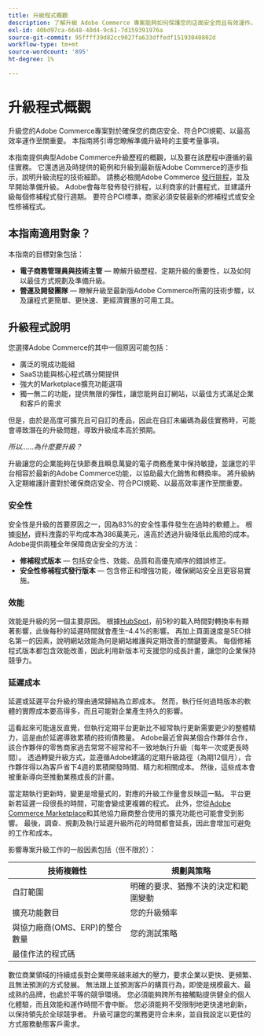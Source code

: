 ```yaml
---
title: 升級程式概觀
description: 了解升級 Adobe Commerce 專案能夠如何保護您的店面安全而且有效運作。
exl-id: 40bd97ca-6648-40d4-9c61-7d159391976a
source-git-commit: 95ffff39d82cc9027fa633dffedf15193040802d
workflow-type: tm+mt
source-wordcount: '895'
ht-degree: 1%

---
```


# 升級程式概觀

升級您的Adobe Commerce專案對於確保您的商店安全、符合PCI規範、以最高效率運作至關重要。 本指南將引導您瞭解準備升級時的主要考量事項。

本指南提供典型Adobe Commerce升級歷程的概觀，以及要在該歷程中遵循的最佳實務。 它還透過及時提供的範例和升級到最新版Adobe Commerce的逐步指示，說明升級流程的技術細節。 請務必檢閱Adobe Commerce [發行排程](../release/schedule.md)，並及早開始準備升級。 Adobe會每年發佈發行排程，以利商家的計畫程式，並建議升級每個修補程式發行週期。 要符合PCI標準，商家必須安裝最新的修補程式或安全性修補程式。

## 本指南適用對象？

本指南的目標對象包括：

- **電子商務管理員與技術主管** — 瞭解升級歷程、定期升級的重要性，以及如何以最佳方式規劃及準備升級。
- **營運及開發團隊** — 瞭解升級至最新版Adobe Commerce所需的技術步驟，以及讓程式更簡單、更快速、更經濟實惠的可用工具。

## 升級程式說明

您選擇Adobe Commerce的其中一個原因可能包括：

- 廣泛的現成功能組
- SaaS功能與核心程式碼分開提供
- 強大的Marketplace擴充功能選項
- 獨一無二的功能，提供無限的彈性，讓您能夠自訂網站，以最佳方式滿足企業和客戶的需求

但是，由於是高度可擴充且可自訂的產品，因此在自訂未編碼為最佳實務時，可能會導致潛在的升級問題，導致升級成本高於預期。

_所以……為什麼要升級？_

升級讓您的企業能夠在快節奏且瞬息萬變的電子商務產業中保持敏捷，並讓您的平台相容於最新的Adobe Commerce功能，以協助最大化銷售和轉換率。 將升級納入定期維護計畫對於確保商店安全、符合PCI規範、以最高效率運作至關重要。

### 安全性

安全性是升級的首要原因之一，因為83%的安全性事件發生在過時的軟體上。 根據[IBM](https://www.ibm.com/reports/data-breach)，資料洩露的平均成本為386萬美元，遠高於透過升級降低此風險的成本。 Adobe提供兩種全年保障商店安全的方法：

- **修補程式版本** — 包括安全性、效能、品質和高優先順序的錯誤修正。
- **安全性修補程式發行版本** — 包含修正和增強功能，確保網站安全且更容易實施。

### 效能

效能是升級的另一個主要原因。 根據[HubSpot](https://blog.hubspot.com/marketing/page-load-time-conversion-rates)，前5秒的載入時間對轉換率有顯著影響，此後每秒的延遲時間就會產生–4.4%的影響。 再加上頁面速度是SEO排名第一的因素，說明網站效能為何是網站維護與定期改善的關鍵要素。 每個修補程式版本都包含效能改善，因此利用新版本可支援您的成長計畫，讓您的企業保持競爭力。

### 延遲成本

延遲或延遲平台升級的理由通常歸結為立即成本。 然而，執行任何過時版本的軟體的實際成本要高得多，而且可能對企業產生持久的影響。

這看起來可能違反直覺，但執行定期平台更新比不經常執行更新需要更少的整體精力，這是由於延遲導致累積的技術債務量。 Adobe最近曾與某個合作夥伴合作，該合作夥伴的零售商家過去常常不經常和不一致地執行升級（每年一次或更長時間）。 透過轉變升級方式，並遵循Adobe建議的定期升級路徑（為期12個月），合作夥伴得以為客戶省下4週的累積開發時間、精力和相關成本。 然後，這些成本會被重新導向至推動業務成長的計畫。

當定期執行更新時，變更是增量式的，對應的升級工作量會反映這一點。 平台更新若延遲一段很長的時間，可能會變成更複雜的程式。 此外，您從[Adobe Commerce Marketplace](https://marketplace.magento.com/)和其他協力廠商整合使用的擴充功能也可能會受到影響。 最後，調查、規劃及執行延遲升級所花的時間都會延長，因此會增加可避免的工作和成本。

影響專案升級工作的一般因素包括（但不限於）：

| 技術複雜性 | 規劃與策略 |
|-----------------------------------------------------------|--------------------------------------------------------------|
| 自訂範圍 | 明確的要求、猶豫不決的決定和範圍變動 |
| 擴充功能數目 | 您的升級頻率 |
| 與協力廠商(OMS、ERP)的整合數量 | 您的測試策略 |
| 最佳作法的程式碼 |                                                              |

數位商業領域的持續成長對企業帶來越來越大的壓力，要求企業以更快、更頻繁、且無法預測的方式發展。 無法跟上並預測客戶的購買行為，即使是規模最大、最成熟的品牌，也處於平等的競爭環境。 您必須能夠跨所有接觸點提供健全的個人化體驗，而且效能和運作時間不會中斷。 您必須能夠不受限制地更快速地創新，以保持領先於全球競爭者。 升級可讓您的業務更符合未來，並自我設定以更佳的方式服務動態客戶需求。
